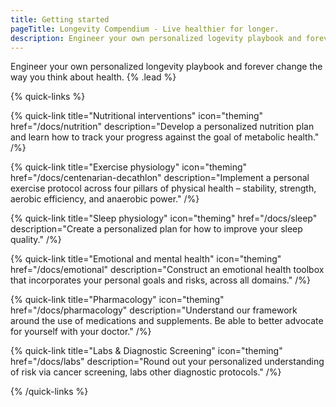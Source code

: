 ```yaml
---
title: Getting started
pageTitle: Longevity Compendium - Live healthier for longer.
description: Engineer your own personalized logevity playbook and forever change the way you think about health.
---
```


Engineer your own personalized longevity playbook and forever change the way you think about health. {% .lead %}

{% quick-links %}

{% quick-link title="Nutritional interventions" icon="theming" href="/docs/nutrition" description="Develop a personalized nutrition plan and learn how to track your progress against the goal of metabolic health." /%}

{% quick-link title="Exercise physiology" icon="theming" href="/docs/centenarian-decathlon" description="Implement a personal exercise protocol across four pillars of physical health – stability, strength, aerobic efficiency, and anaerobic power." /%}

{% quick-link title="Sleep physiology" icon="theming" href="/docs/sleep" description="Create a personalized plan for how to improve your sleep quality." /%}

{% quick-link title="Emotional and mental health" icon="theming" href="/docs/emotional" description="Construct an emotional health toolbox that incorporates your personal goals and risks, across all domains." /%}

{% quick-link title="Pharmacology" icon="theming" href="/docs/pharmacology" description="Understand our framework around the use of medications and supplements. Be able to better advocate for yourself with your doctor." /%}

{% quick-link title="Labs & Diagnostic Screening" icon="theming" href="/docs/labs" description="Round out your personalized understanding of risk via cancer screening, labs other diagnostic protocols." /%}

{% /quick-links %}
